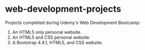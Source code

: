 # web-development-projects

Projects completed during Udemy's Web Development Bootcamp:
  1. An HTML5 only personal website.
  2. An HTML5 and CSS personal website.
  3. A Bootstrap 4.4.1, HTML5, and CSS website.

